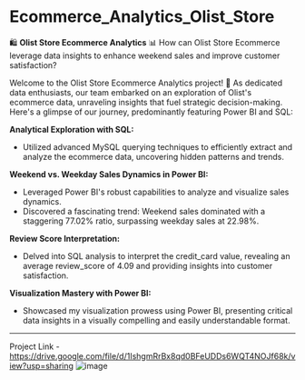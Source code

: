 # Ecommerce_Analytics_Olist_Store

🛍️ **Olist Store Ecommerce Analytics** 📊
How can Olist Store Ecommerce leverage data insights to enhance weekend sales and improve customer satisfaction?

Welcome to the Olist Store Ecommerce Analytics project! 🚀 As dedicated data enthusiasts, our team embarked on an exploration of Olist's ecommerce data, unraveling insights that fuel strategic decision-making. Here's a glimpse of our journey, predominantly featuring Power BI and SQL:

**Analytical Exploration with SQL:**
- Utilized advanced MySQL querying techniques to efficiently extract and analyze the ecommerce data, uncovering hidden patterns and trends.

**Weekend vs. Weekday Sales Dynamics in Power BI:**
- Leveraged Power BI's robust capabilities to analyze and visualize sales dynamics.
- Discovered a fascinating trend: Weekend sales dominated with a staggering 77.02% ratio, surpassing weekday sales at 22.98%.

**Review Score Interpretation:**
- Delved into SQL analysis to interpret the credit_card value, revealing an average review_score of 4.09 and providing insights into customer satisfaction.

**Visualization Mastery with Power BI:**
- Showcased my visualization prowess using Power BI, presenting critical data insights in a visually compelling and easily understandable format.


---
Project Link - https://drive.google.com/file/d/1IshgmRrBx8qd0BFeUDDs6WQT4NOJf68k/view?usp=sharing
![image](https://github.com/yogeshchaurasia95/Ecommerce_Analytics_Olist_Store/assets/154591575/0fb27267-16fb-4d6f-8d68-701f7be7938e)
